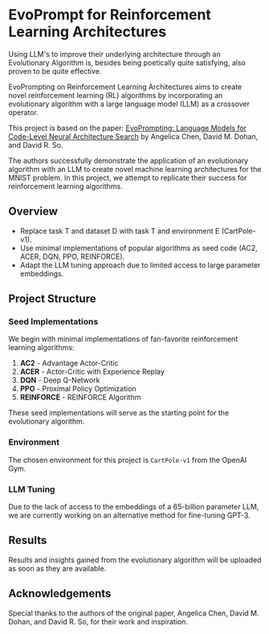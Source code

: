 # EvoPrompt for Reinforcement Learning Architectures

Using LLM's to improve their underlying architecture through an Evolutionary Algorithm is, besides being poetically quite satisfying, also proven to be quite effective. 

EvoPrompting on Reinforcement Learning Architectures aims to create novel reinforcement learning (RL) algorithms by incorporating an evolutionary algorithm with a large language model (LLM) as a crossover operator.

This project is based on the paper: [EvoPrompting: Language Models for Code-Level Neural Architecture Search](https://arxiv.org/pdf/2302.14838.pdf) by Angelica Chen, David M. Dohan, and David R. So.

The authors successfully demonstrate the application of an evolutionary algorithm with an LLM to create novel machine learning architectures for the MNIST problem. In this project, we attempt to replicate their success for reinforcement learning algorithms.

## Overview

- Replace task T and dataset D with task T and environment E (CartPole-v1).
- Use minimal implementations of popular algorithms as seed code (AC2, ACER, DQN, PPO, REINFORCE).
- Adapt the LLM tuning approach due to limited access to large parameter embeddings.

## Project Structure

### Seed Implementations

We begin with minimal implementations of fan-favorite reinforcement learning algorithms:

1. **AC2** - Advantage Actor-Critic
2. **ACER** - Actor-Critic with Experience Replay
3. **DQN** - Deep Q-Network
4. **PPO** - Proximal Policy Optimization
5. **REINFORCE** - REINFORCE Algorithm

These seed implementations will serve as the starting point for the evolutionary algorithm.

### Environment

The chosen environment for this project is `CartPole-v1` from the OpenAI Gym.

### LLM Tuning

Due to the lack of access to the embeddings of a 65-billion parameter LLM, we are currently working on an alternative method for fine-tuning GPT-3.

## Results

Results and insights gained from the evolutionary algorithm will be uploaded as soon as they are available.

## Acknowledgements

Special thanks to the authors of the original paper, Angelica Chen, David M. Dohan, and David R. So, for their work and inspiration.
